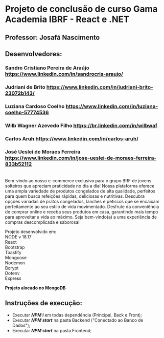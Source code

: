# Projeto de conclusão de curso Gama Academia IBRF - React e .NET

## Professor: Josafá Nascimento

## Desenvolvedores:
### Sandro Cristiano Pereira de Araújo https://www.linkedin.com/in/sandrocris-araujo/
### Judriani de Brito https://www.linkedin.com/in/judriani-brito-23072b143/
### Luziana Cardoso Coelho https://www.linkedin.com/in/luziana-coelho-57774536
### Wilb Wagner Azevedo Filho  https://br.linkedin.com/in/wilbwaf 
### Carlos Aruh https://www.linkedin.com/in/carlos-aruh/
### José Ueslei de Moraes Ferreira https://www.linkedin.com/in/jose-ueslei-de-moraes-ferreira-833b52112 <br> <br>


Bem-vindo ao nosso e-commerce exclusivo para o grupo BRF de jovens solteiros que apreciam praticidade no dia a dia! Nossa plataforma oferece uma ampla variedade de produtos congelados de alta qualidade, perfeitos para quem busca refeições rápidas, deliciosas e nutritivas. Descubra opções variadas de pratos congelados, lanches e petiscos que se encaixam perfeitamente ao seu estilo de vida movimentado. Desfrute da conveniência de comprar online e receba seus produtos em casa, garantindo mais tempo para aproveitar a vida ao máximo. Seja bem-vindo(a) a uma experiência de compras descomplicada e saborosa!

Projeto desenvolvido em: <br>
NODE v 18.17 <br>
React <br>
Bootstrap <br>
Toastify <br>
Mongoose <br>
Nodemon <br>
Bcrypt <br>
Dotenv <br>
Express <br>

**Projeto alocado no MongoDB**

## **Instruções de execução:**

* Executar ***NPM i*** em todas dependência (Principal, Back e Front);
* Executar ***NPM start*** na pasta Backend ("Conectado ao Banco de Dados");
* Executar ***NPM start*** na pasta Frontend;

 
